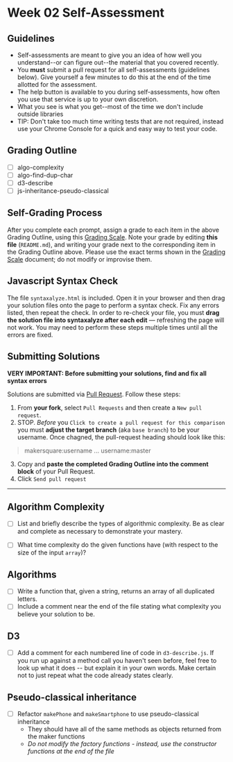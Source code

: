# Week 02 Self-Assessment

## Guidelines

- Self-assessments are meant to give you an idea of how well you understand--or can figure out--the material that you covered recently.
- You **must** submit a pull request for all self-assessments (guidelines below). Give yourself a few minutes to do this at the end of the time allotted for the assessment.
- The help button is available to you during self-assessments, how often you use that service is up to your own discretion.
- What you see is what you get--most of the time we don't include outside libraries
- TIP: Don't take too much time writing tests that are not required, instead use your Chrome Console for a quick and easy way to test your code.


## Grading Outline

- [ ] algo-complexity
- [ ] algo-find-dup-char
- [ ] d3-describe
- [ ] js-inheritance-pseudo-classical

## Self-Grading Process

After you complete each prompt, assign a grade to each item in the above Grading Outline, using this [Grading Scale](https://github.com/makersquare/student-wiki/wiki/Self-Assessments). Note your grade by editing **this file** (`README.md`), and writing your grade next to the corresponding item in the Grading Outline above. Please use the exact terms shown in the [Grading Scale](https://github.com/makersquare/student-wiki/wiki/Self-Assessments) document; do not modify or improvise them.

## Javascript Syntax Check

The file `syntaxalyze.html` is included. Open it in your browser and then drag your solution files onto the page to perform a syntax check. Fix any errors listed, then repeat the check. In order to re-check your file, you must **drag the solution file into syntaxalyze after each edit** &mdash; refreshing the page will not work. You may need to perform these steps multiple times until all the errors are fixed.

## Submitting Solutions

**VERY IMPORTANT: Before submitting your solutions, find and fix all syntax errors**

Solutions are submitted via [Pull Request](https://help.github.com/articles/using-pull-requests). Follow these steps:

1. From **your fork**, select `Pull Requests` and then create a `New pull request`. 
2. STOP. *Before* you `Click to create a pull request for this comparison` you must **adjust the target branch** (aka `base branch`) to be your username. Once chagned, the pull-request heading should look like this:

  > makersquare:username ... username:master

3. Copy and **paste the completed Grading Outline into the comment block** of your Pull Request.
4. Click `Send pull request`

---

## Algorithm Complexity
* [ ] List and briefly describe the types of algorithmic complexity. Be as clear and complete as necessary to demonstrate your mastery.
* [ ] What time complexity do the given functions have (with respect to the size of the input `array`)?


## Algorithms
* [ ] Write a function that, given a string, returns an array of all duplicated letters.
* [ ] Include a comment near the end of the file stating what complexity you believe your solution to be.

## D3
* [ ] Add a comment for each numbered line of code in `d3-describe.js`. If you run up against a method call you haven't seen before, feel free to look up what it does -- but explain it in your own words.  Make certain not to just repeat what the code already states clearly.


## Pseudo-classical inheritance
* [ ] Refactor `makePhone` and `makeSmartphone` to use pseudo-classical inheritance
  * They should have all of the same methods as objects returned from the maker functions
  * _Do not modify the factory functions - instead, use the constructor functions at the end of the file_
